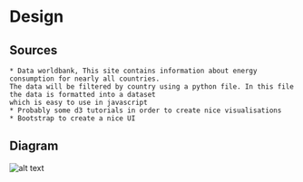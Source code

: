 # Design

## Sources
    * Data worldbank, This site contains information about energy consumption for nearly all countries.
    The data will be filtered by country using a python file. In this file the data is formatted into a dataset
    which is easy to use in javascript
    * Probably some d3 tutorials in order to create nice visualisations
    * Bootstrap to create a nice UI 
    
## Diagram

![alt text](https://github.com/TVHTE/Final_Project/blob/master/design_diagram.png)

